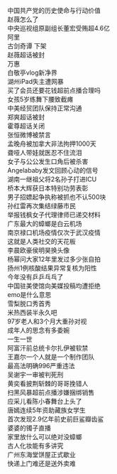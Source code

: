 中国共产党的历史使命与行动价值  
赵薇怎么了  
中央巡视组原副组长董宏受贿超4.6亿  
阿里  
古剑奇谭 下架  
赵薇超话被封  
万惠  
白敬亭vlog新净界  
湖州iPad失主遭网暴  
买了会员还要花钱超前点播合理吗  
女孩5岁练舞下腰致截瘫  
中美经贸团队保持正常沟通  
郑爽超话被封  
霍尊超话关闭  
张恒微博被禁言  
孟晚舟被加拿大非法拘押1000天  
聋哑人带娃就医忍不住流泪  
女子与公公发生口角后被杀害  
Angelababy发文回顾心动的信号  
湖南一继祖父将2名孙子打进ICU  
桥本大辉获日本特别功劳表彰  
男子招嫖起争执称被抓也不认500块  
孙红雷再次集结绿藤市民  
举报钱枫女子代理律师已递交材料  
广东最大的蟑螂是白云机场  
南京禄口机场疫情仅次于武汉疫情  
这就是人类社交的天花板  
李晨欧豪侯明昊换头像  
杨幂问大家12年里发过多少张自拍  
扬州1例核酸结果异常复核为阳性  
今年没有乒乒乓乓了  
中国驻美使馆向美媒投稿均遭拒绝  
emo是什么意思  
雪梨脱口秀首秀  
米热西装半永久吧  
97岁老人和3个月大重孙对视  
成年人的思念有多委婉  
一生一世  
阿富汗前总统卡尔扎伊被软禁  
王嘉尔一个人就是一个制作团队  
最高法明确996严重违法  
吴谢宇一审被判死刑  
黄奕看披荆斩棘的哥哥挽错人  
扫黑风暴超前点播涉嫌捆绑销售  
应采儿看陈小春舞台上头了  
唐嫣连续5年资助藏族女学生  
首次发现2.9亿年前史前巨鲨瓣齿鲨  
婆婆的镯子直播  
家里放什么可以绝对没蟑螂  
古人化妆能有多讲究  
广州东海堂饼屋正式歇业  
快递上门难还是送外卖难  
